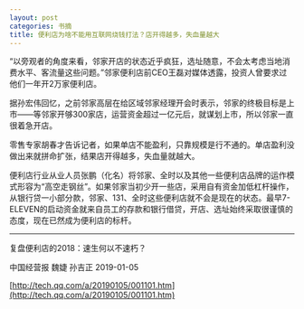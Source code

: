 ```yaml
---
layout: post
categories: 书摘
title: 便利店为啥不能用互联网烧钱打法？店开得越多，失血量越大
---
```


“以旁观者的角度来看，邻家开店的状态近乎疯狂，选址随意，不会太考虑当地消费水平、客流量这些问题。”邻家便利店前CEO王磊对媒体透露，投资人曾要求过他们一年开2万家便利店。

据孙宏伟回忆，之前邻家高层在给区域邻家经理开会时表示，邻家的终极目标是上市——等邻家开够300家店，运营资金超过一亿元后，就谋划上市，所以邻家一直很着急开店。

零售专家胡春才告诉记者，如果单店不能盈利，只靠规模是行不通的。单店盈利没做出来就拼命扩张，结果店开得越多，失血量就越大。

便利店行业从业人员张鹏（化名）将邻家、全时以及其他一些便利店品牌的运作模式形容为“高空走钢丝”。如果邻家当初少开一些店，采用自有资金加低杠杆操作，从银行贷一小部分款，邻家、131、全时这些便利店就不会是现在的状态。最早7-ELEVEN的启动资金就来自员工的存款和银行借贷，开店、选址始终采取很谨慎的态度，现在已然成为便利店的标杆。

---

复盘便利店的2018：速生何以不速朽？

中国经营报 魏婕 孙吉正 2019-01-05

[http://tech.qq.com/a/20190105/001101.htm](http://tech.qq.com/a/20190105/001101.htm)